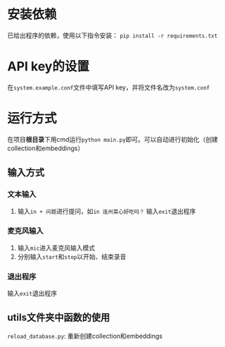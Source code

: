 # 安装依赖
已给出程序的依赖，使用以下指令安装：
`pip install -r requirements.txt`

# API key的设置
在`system.example.conf`文件中填写API key，并将文件名改为`system.conf`

# 运行方式
在项目**根目录**下用cmd运行`python main.py`即可。可以自动进行初始化（创建collection和embeddings）
## 输入方式
### 文本输入
1. 输入`in + 问题`进行提问，如`in 连州菜心好吃吗？`
输入`exit`退出程序
### 麦克风输入
1. 输入`mic`进入麦克风输入模式
2. 分别输入`start`和`stop`以开始、结束录音

### 退出程序
输入`exit`退出程序

## utils文件夹中函数的使用
`reload_database.py`: 重新创建collection和embeddings
